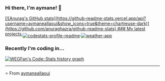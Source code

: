 ### Hi there, I'm aymane! 👋

<a href="https://github.com/aymaneallaoui">
[![Anurag's GitHub stats](https://github-readme-stats.vercel.app/api?username=aymaneallaoui&show_icons=true&theme=chartreuse-dark)](https://github.com/anuraghazra/github-readme-stats)
  ### My latest projects

<a href="https://github.com/aymaneallaoui/codestats-profile-readme">
  <img align="middle" src="https://github-readme-stats.vercel.app/api/pin/?username=WEGFan&repo=codestats-profile-readme" alt="codestats-profile-readme" />
</a>
<a href="https://github.com/aymaneallaoui/weather-app">
  <img align="middle" src="https://github-readme-stats.vercel.app/api/pin/?username=aymaneallaoui&repo=weather-app" alt="weather-app" />
</a>

### Recently I'm coding in...

<a href="https://skyline.github.com/aymaneallaoui/2022">
  <img src='https://codestats-readme.wegfan.cn/history-graph/WEGFan?width=850&height=300&timezone=08:00&history_days=21&max_languages=9&language_colors=["3e4053","f15854","5da5da","faa43a","60bd68","f17cb0","b2912f","decf3f","b276b2","808080"]' alt="WEGFan's Code::Stats history graph" />
</a>

---

⭐️ From [aymaneallaoui](https://github.com/aymaneallaoui)
